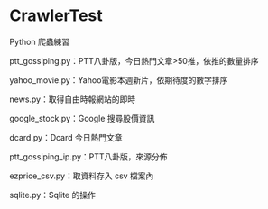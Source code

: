 # CrawlerTest
Python 爬蟲練習

ptt_gossiping.py：PTT八卦版，今日熱門文章>50推，依推的數量排序

yahoo_movie.py：Yahoo電影本週新片，依期待度的數字排序

news.py：取得自由時報網站的即時

google_stock.py：Google 搜尋股價資訊

dcard.py：Dcard 今日熱門文章

ptt_gossiping_ip.py：PTT八卦版，來源分佈

ezprice_csv.py：取資料存入 csv 檔案內

sqlite.py：Sqlite 的操作